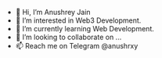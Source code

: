 - 👋 Hi, I’m Anushrey Jain
- 👀 I’m interested in Web3 Development.
- 🌱 I’m currently learning Web Development.
- 💞️ I’m looking to collaborate on ...
- 📫 Reach me on Telegram @anushrxy

<!---
anushrxy/anushrxy is a ✨ special ✨ repository because its `README.md` (this file) appears on your GitHub profile.
You can click the Preview link to take a look at your changes.
--->
